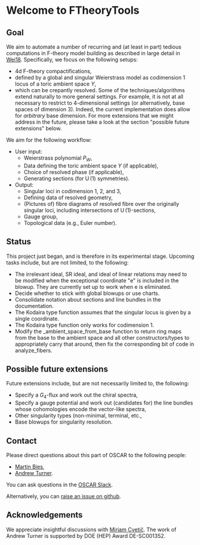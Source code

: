 # Welcome to FTheoryTools

## Goal

We aim to automate a number of recurring and (at least in part) tedious computations in F-theory model building
as described in large detail in [Wei18](@cite). Specifically, we focus on the following setups:
* 4d F-theory compactifications,
* defined by a global and singular Weierstrass model as codimension 1 locus of a toric ambient space $Y$,
* which can be crepantly resolved.
Some of the techniques/algorithms extend naturally to more general settings. For example, it is not at all necessary to restrict to 4-dimensional settings (or alternatively, base spaces of dimension 3). Indeed, the current implementation does allow for *arbitrary* base dimension. For more extensions that we might address in the future, please take a look at the section "possible future extensions" below.

We aim for the following workflow:
* User input:
    * Weierstrass polynomial $P_W$,
    * Data defining the toric ambient space $Y$ (if applicable),
    * Choice of resolved phase (if applicable),
    * Generating sections (for $\operatorname{U}(1)$ symmetries).
* Output:
    * Singular loci in codimension 1, 2, and 3,
    * Defining data of resolved geometry,
    * (Pictures of) fibre diagrams of resolved fibre over the originally singular loci, including intersections of $\operatorname{U}(1)$-sections,
    * Gauge group,
    * Topological data (e.g., Euler number).


## Status

This project just began, and is therefore in its experimental stage. Upcoming tasks include, but are not limited, to the following:
* The irrelevant ideal, SR ideal, and ideal of linear relations may need to be modified when the exceptional coordinate "e" is included in the blowup. They are currently set up to work when e is eliminated.
* Decide whether to stick with global blowups or use charts.
* Consolidate notation about sections and line bundles in the documentation.
* The Kodaira type function assumes that the singular locus is given by a single coordinate.
* The Kodaira type function only works for codimension 1.
* Modify the _ambient_space_from_base function to return ring maps from the base to the ambient space and all other constructors/types to appropriately carry that around, then fix the corresponding bit of code in analyze_fibers.


## Possible future extensions

Future extensions include, but are not necessarily limited to, the following:
* Specify a $G_4$-flux and work out the chiral spectra,
* Specify a gauge potential and work out (candidates for) the line bundles whose cohomologies encode the vector-like spectra,
* Other singularity types (non-minimal, terminal, etc.,
* Base blowups for singularity resolution.


## Contact

Please direct questions about this part of OSCAR to the following people:
* [Martin Bies](https://martinbies.github.io/),
* [Andrew Turner](https://apturner.net/).

You can ask questions in the [OSCAR Slack](https://www.oscar-system.org/community/#slack).

Alternatively, you can [raise an issue on github](https://www.oscar-system.org/community/#how-to-report-issues).


## Acknowledgements

We appreciate insightful discussions with [Mirjam Cvetič](https://live-sas-physics.pantheon.sas.upenn.edu/people/standing-faculty/mirjam-cvetic). The work of Andrew Turner is supported by DOE (HEP) Award DE-SC001352.
